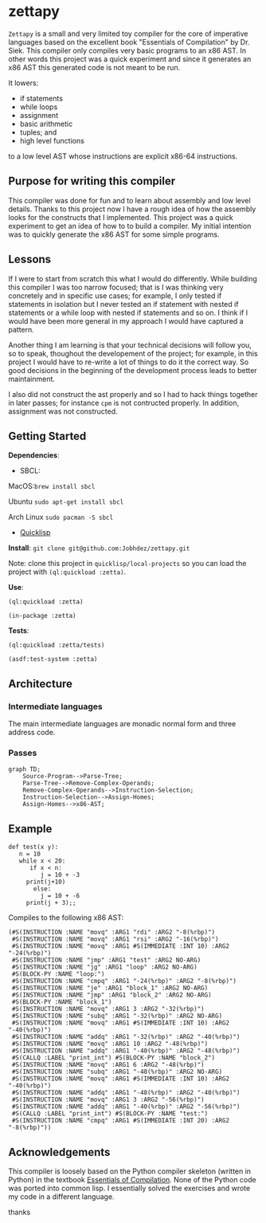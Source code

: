 # zettapy
`Zettapy` is a small and very limited toy compiler for the core of imperative languages based on the excellent book "Essentials of Compilation" by Dr. Siek. This compiler only compiles very basic programs to an x86 AST. In other words this project was a quick experiment and since it generates an x86 AST this generated code is not meant to be run.

It lowers:
   -   if statements
   -   while loops
   -   assignment
   -   basic arithmetic
   -   tuples; and
   -   high level functions

to a low level AST whose instructions are explicit x86-64 instructions.

## Purpose for writing this compiler
This compiler was done for fun and to learn about assembly and low level details. Thanks to this project now I have a rough idea of how the assembly looks for the constructs that I implemented. This project was a quick experiment to get an idea of how to to build a compiler. My initial intention was to quickly generate the x86 AST for some simple programs.

## Lessons
If I were to start from scratch this what I would do differently. While building this compiler I was too narrow focused; that is I was thinking very concretely and in specific use cases; for example, I only tested if statements in isolation but I never tested an if statement with nested if statements or a while loop with nested if statements and so on. I think if I would have been more general in my approach I would have captured a pattern.

Another thing I am learning is that your technical decisions will follow you, so to speak, thoughout the developement of the project; for example, in this project I would have to re-write a lot of things to do it the correct way. So good decisions in the beginning of the development process leads to better maintainment.

I also did not construct the ast properly and so I had to hack things together in later passes; for instance `cpm` is not contructed properly. In addition, assignment was not constructed.

## Getting Started
**Dependencies**: 
- SBCL: 

MacOS:`brew install sbcl`

Ubuntu `sudo apt-get install sbcl`

Arch Linux `sudo pacman -S sbcl`
- [Quicklisp](https://www.quicklisp.org/beta/)

**Install**:
`git clone git@github.com:Jobhdez/zettapy.git`

Note: clone this project in `quicklisp/local-projects` so you can load the project with `(ql:quickload :zetta)`.

**Use**:
```
(ql:quickload :zetta)

(in-package :zetta)
```
**Tests**:
```
(ql:quickload :zetta/tests)

(asdf:test-system :zetta)
```

## Architecture

### Intermediate languages
The main intermediate languages are monadic normal form and three address code.

### Passes

```mermaid
graph TD;
    Source-Program-->Parse-Tree;
    Parse-Tree-->Remove-Complex-Operands;
    Remove-Complex-Operands-->Instruction-Selection;
    Instruction-Selection-->Assign-Homes;
    Assign-Homes-->x86-AST;

```
## Example

```
def test(x y):
   n = 10
   while x < 20:
      if x < n:
         j = 10 + -3
	 print(j+10)
       else:
         j = 10 + -6
	 print(j + 3);;
```

Compiles to the following x86 AST:

```
(#S(INSTRUCTION :NAME "movq" :ARG1 "rdi" :ARG2 "-8(%rbp)")
 #S(INSTRUCTION :NAME "movq" :ARG1 "rsi" :ARG2 "-16(%rbp)")
 #S(INSTRUCTION :NAME "movq" :ARG1 #S(IMMEDIATE :INT 10) :ARG2 "-24(%rbp)")
 #S(INSTRUCTION :NAME "jmp" :ARG1 "test" :ARG2 NO-ARG)
 #S(INSTRUCTION :NAME "jg" :ARG1 "loop" :ARG2 NO-ARG)
 #S(BLOCK-PY :NAME "loop:")
 #S(INSTRUCTION :NAME "cmpq" :ARG1 "-24(%rbp)" :ARG2 "-8(%rbp)")
 #S(INSTRUCTION :NAME "je" :ARG1 "block_1" :ARG2 NO-ARG)
 #S(INSTRUCTION :NAME "jmp" :ARG1 "block_2" :ARG2 NO-ARG)
 #S(BLOCK-PY :NAME "block_1")
 #S(INSTRUCTION :NAME "movq" :ARG1 3 :ARG2 "-32(%rbp)")
 #S(INSTRUCTION :NAME "subq" :ARG1 "-32(%rbp)" :ARG2 NO-ARG)
 #S(INSTRUCTION :NAME "movq" :ARG1 #S(IMMEDIATE :INT 10) :ARG2 "-40(%rbp)")
 #S(INSTRUCTION :NAME "addq" :ARG1 "-32(%rbp)" :ARG2 "-40(%rbp)")
 #S(INSTRUCTION :NAME "movq" :ARG1 10 :ARG2 "-48(%rbp)")
 #S(INSTRUCTION :NAME "addq" :ARG1 "-40(%rbp)" :ARG2 "-48(%rbp)")
 #S(CALLQ :LABEL "print_int") #S(BLOCK-PY :NAME "block_2")
 #S(INSTRUCTION :NAME "movq" :ARG1 6 :ARG2 "-48(%rbp)")
 #S(INSTRUCTION :NAME "subq" :ARG1 "-48(%rbp)" :ARG2 NO-ARG)
 #S(INSTRUCTION :NAME "movq" :ARG1 #S(IMMEDIATE :INT 10) :ARG2 "-40(%rbp)")
 #S(INSTRUCTION :NAME "addq" :ARG1 "-48(%rbp)" :ARG2 "-40(%rbp)")
 #S(INSTRUCTION :NAME "movq" :ARG1 3 :ARG2 "-56(%rbp)")
 #S(INSTRUCTION :NAME "addq" :ARG1 "-40(%rbp)" :ARG2 "-56(%rbp)")
 #S(CALLQ :LABEL "print_int") #S(BLOCK-PY :NAME "test:")
 #S(INSTRUCTION :NAME "cmpq" :ARG1 #S(IMMEDIATE :INT 20) :ARG2 "-8(%rbp)"))
```

## Acknowledgements
This compiler is loosely based on the Python compiler skeleton (written in Python) in the textbook [Essentials of Compilation](https://github.com/IUCompilerCourse/Essentials-of-Compilation). None of the Python code was ported into common lisp. I essentially solved the exercises and wrote my code in a different language.

thanks
